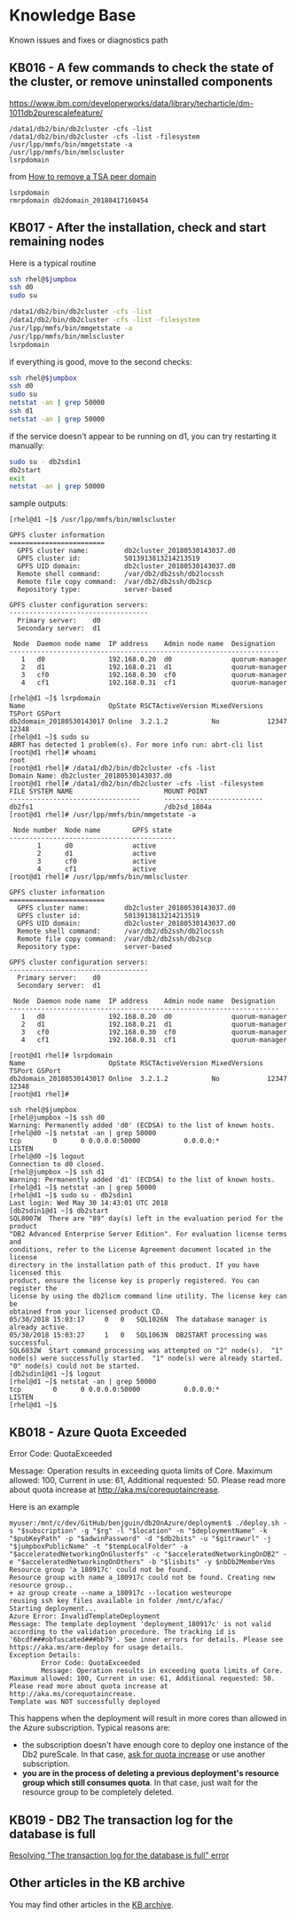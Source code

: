 # Knowledge Base

Known issues and fixes or diagnostics path

## KB016 - A few commands to check the state of the cluster, or remove uninstalled components

<https://www.ibm.com/developerworks/data/library/techarticle/dm-1011db2purescalefeature/>

```
/data1/db2/bin/db2cluster -cfs -list 
/data1/db2/bin/db2cluster -cfs -list -filesystem
/usr/lpp/mmfs/bin/mmgetstate -a
/usr/lpp/mmfs/bin/mmlscluster
lsrpdomain
```

from [How to remove a TSA peer domain](http://www.dba-db2.com/2016/02/how-to-remove-a-tsa-peer-domain.html)

```
lsrpdomain
rmrpdomain db2domain_20180417160454
```

## KB017 - After the installation, check and start remaining nodes

Here is a typical routine 

```bash
ssh rhel@$jumpbox
ssh d0
sudo su

/data1/db2/bin/db2cluster -cfs -list 
/data1/db2/bin/db2cluster -cfs -list -filesystem
/usr/lpp/mmfs/bin/mmgetstate -a
/usr/lpp/mmfs/bin/mmlscluster
lsrpdomain
```

if everything is good, move to the second checks:

```bash
ssh rhel@$jumpbox
ssh d0
sudo su
netstat -an | grep 50000
ssh d1
netstat -an | grep 50000
```

if the service doesn't appear to be running on d1, you can try restarting it manually:

```bash
sudo su - db2sdin1
db2start
exit
netstat -an | grep 50000
```

sample outputs:

```
[rhel@d1 ~]$ /usr/lpp/mmfs/bin/mmlscluster

GPFS cluster information
========================
  GPFS cluster name:         db2cluster_20180530143037.d0
  GPFS cluster id:           5013913813214213519
  GPFS UID domain:           db2cluster_20180530143037.d0
  Remote shell command:      /var/db2/db2ssh/db2locssh
  Remote file copy command:  /var/db2/db2ssh/db2scp
  Repository type:           server-based

GPFS cluster configuration servers:
-----------------------------------
  Primary server:    d0
  Secondary server:  d1

 Node  Daemon node name  IP address    Admin node name  Designation
--------------------------------------------------------------------
   1   d0                192.168.0.20  d0               quorum-manager
   2   d1                192.168.0.21  d1               quorum-manager
   3   cf0               192.168.0.30  cf0              quorum-manager
   4   cf1               192.168.0.31  cf1              quorum-manager

[rhel@d1 ~]$ lsrpdomain
Name                     OpState RSCTActiveVersion MixedVersions TSPort GSPort
db2domain_20180530143017 Online  3.2.1.2           No            12347  12348
[rhel@d1 ~]$ sudo su
ABRT has detected 1 problem(s). For more info run: abrt-cli list
[root@d1 rhel]# whoami
root
[root@d1 rhel]# /data1/db2/bin/db2cluster -cfs -list
Domain Name: db2cluster_20180530143037.d0
[root@d1 rhel]# /data1/db2/bin/db2cluster -cfs -list -filesystem
FILE SYSTEM NAME                       MOUNT POINT
---------------------------------      -------------------------
db2fs1                                 /db2sd_1804a
[root@d1 rhel]# /usr/lpp/mmfs/bin/mmgetstate -a

 Node number  Node name        GPFS state
------------------------------------------
       1      d0               active
       2      d1               active
       3      cf0              active
       4      cf1              active
[root@d1 rhel]# /usr/lpp/mmfs/bin/mmlscluster

GPFS cluster information
========================
  GPFS cluster name:         db2cluster_20180530143037.d0
  GPFS cluster id:           5013913813214213519
  GPFS UID domain:           db2cluster_20180530143037.d0
  Remote shell command:      /var/db2/db2ssh/db2locssh
  Remote file copy command:  /var/db2/db2ssh/db2scp
  Repository type:           server-based

GPFS cluster configuration servers:
-----------------------------------
  Primary server:    d0
  Secondary server:  d1

 Node  Daemon node name  IP address    Admin node name  Designation
--------------------------------------------------------------------
   1   d0                192.168.0.20  d0               quorum-manager
   2   d1                192.168.0.21  d1               quorum-manager
   3   cf0               192.168.0.30  cf0              quorum-manager
   4   cf1               192.168.0.31  cf1              quorum-manager

[root@d1 rhel]# lsrpdomain
Name                     OpState RSCTActiveVersion MixedVersions TSPort GSPort
db2domain_20180530143017 Online  3.2.1.2           No            12347  12348
[root@d1 rhel]#
```


```
ssh rhel@$jumpbox
[rhel@jumpbox ~]$ ssh d0
Warning: Permanently added 'd0' (ECDSA) to the list of known hosts.
[rhel@d0 ~]$ netstat -an | grep 50000
tcp        0      0 0.0.0.0:50000           0.0.0.0:*               LISTEN
[rhel@d0 ~]$ logout
Connection to d0 closed.
[rhel@jumpbox ~]$ ssh d1
Warning: Permanently added 'd1' (ECDSA) to the list of known hosts.
[rhel@d1 ~]$ netstat -an | grep 50000
[rhel@d1 ~]$ sudo su - db2sdin1
Last login: Wed May 30 14:43:01 UTC 2018
[db2sdin1@d1 ~]$ db2start
SQL8007W  There are "89" day(s) left in the evaluation period for the product
"DB2 Advanced Enterprise Server Edition". For evaluation license terms and
conditions, refer to the License Agreement document located in the license
directory in the installation path of this product. If you have licensed this
product, ensure the license key is properly registered. You can register the
license by using the db2licm command line utility. The license key can be
obtained from your licensed product CD.
05/30/2018 15:03:17     0   0   SQL1026N  The database manager is already active.
05/30/2018 15:03:27     1   0   SQL1063N  DB2START processing was successful.
SQL6032W  Start command processing was attempted on "2" node(s).  "1" node(s) were successfully started.  "1" node(s) were already started.  "0" node(s) could not be started.
[db2sdin1@d1 ~]$ logout
[rhel@d1 ~]$ netstat -an | grep 50000
tcp        0      0 0.0.0.0:50000           0.0.0.0:*               LISTEN
[rhel@d1 ~]$
```

## KB018 - Azure Quota Exceeded

Error Code: QuotaExceeded

Message: Operation results in exceeding quota limits of Core. Maximum allowed: 100, Current in use: 61, Additional requested: 50. Please read more about quota increase at http://aka.ms/corequotaincrease.

Here is an example 

```
myuser:/mnt/c/dev/GitHub/benjguin/db2OnAzure/deployment$ ./deploy.sh -s "$subscription" -g "$rg" -l "$location" -n "$deploymentName" -k "$pubKeyPath" -p "$adwinPassword" -d "$db2bits" -u "$gitrawurl" -j "$jumpboxPublicName" -t "$tempLocalFolder" -a "$acceleratedNetworkingOnGlusterfs" -c "$acceleratedNetworkingOnDB2" -e "$acceleratedNetworkingOnOthers" -b "$lisbits" -y $nbDb2MemberVms
Resource group 'a_180917c' could not be found.
Resource group with name a_180917c could not be found. Creating new resource group..
+ az group create --name a_180917c --location westeurope
reusing ssh key files available in folder /mnt/c/afac/
Starting deployment...
Azure Error: InvalidTemplateDeployment
Message: The template deployment 'deployment_180917c' is not valid according to the validation procedure. The tracking id is '6bcdf###obfuscated###bb79'. See inner errors for details. Please see https://aka.ms/arm-deploy for usage details.
Exception Details:
        Error Code: QuotaExceeded
        Message: Operation results in exceeding quota limits of Core. Maximum allowed: 100, Current in use: 61, Additional requested: 50. Please read more about quota increase at http://aka.ms/corequotaincrease.
Template was NOT successfully deployed
```

This happens when the deployment will result in more cores than allowed in the Azure subscription. Typical reasons are:
- the subscription doesn't have enough core to deploy one instance of the Db2 pureScale. In that case, [ask for quota increase](http://aka.ms/corequotaincrease) or use another subscription.
- **you are in the process of deleting a previous deployment's resource group which still consumes quota**. In that case, just wait for the resource group to be completely deleted.

## KB019 - DB2 The transaction log for the database is full

[Resolving "The transaction log for the database is full" error](http://www-01.ibm.com/support/docview.wss?uid=swg21472442)

## Other articles in the KB archive

You may find other articles in the [KB archive](archive/KB_archive.md).
